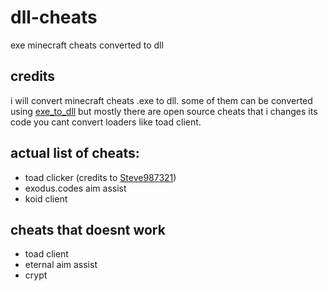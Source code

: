 # dll-cheats
exe minecraft cheats converted to dll
## credits
i will convert minecraft cheats .exe to dll. 
some of them can be converted using [exe_to_dll](https://github.com/hasherezade/exe_to_dll/) but mostly there are open source cheats that i changes its code
you cant convert loaders like toad client.
## actual list of cheats:
- toad clicker (credits to [Steve987321](https://github.com/Steve987321/toadclicker/))
- exodus.codes aim assist
- koid client
## cheats that doesnt work
- toad client
- eternal aim assist
- crypt

  
